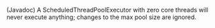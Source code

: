 (Javadoc) A ScheduledThreadPoolExecutor with zero core threads will never execute anything; changes to the max pool size are ignored.